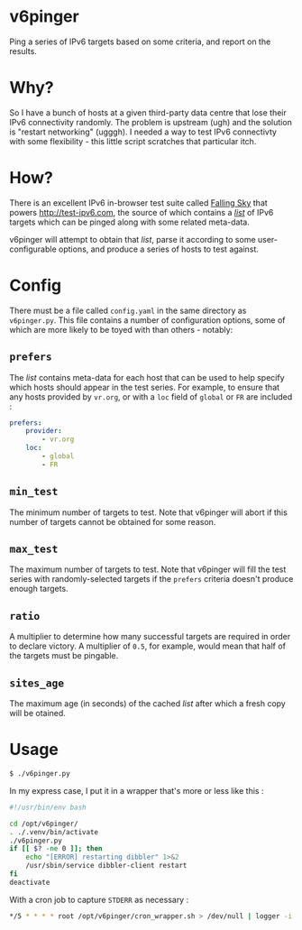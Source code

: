 # v6pinger
Ping a series of IPv6 targets based on some criteria, and report on the results.

# Why?
So I have a bunch of hosts at a given third-party data centre that lose their IPv6 connectivity randomly.  The problem is upstream (ugh) and the solution is "restart networking" (ugggh).  I needed a way to test IPv6 connectivty with some flexibility - this little script scratches that particular itch.

# How?
There is an excellent IPv6 in-browser test suite called [Falling Sky](https://github.com/falling-sky) that powers http://test-ipv6.com, the source of which contains a *[list](https://github.com/falling-sky/source/blob/master/sites/sites.yaml)* of IPv6 targets which can be pinged along with some related meta-data.

v6pinger will attempt to obtain that *list*, parse it according to some user-configurable options, and produce a series of hosts to test against.

# Config
There must be a file called `config.yaml` in the same directory as `v6pinger.py`. This file contains a number of configuration options, some of which are more likely to be toyed with than others - notably:

## `prefers`
The *list* contains meta-data for each host that can be used to help specify which hosts should appear in the test series. For example, to ensure that any hosts provided by `vr.org`, or with a `loc` field of `global` or `FR` are included :
```yaml
prefers:
    provider:
        - vr.org
    loc:
        - global
        - FR
```

## `min_test`
The minimum number of targets to test. Note that v6pinger will abort if this number of targets cannot be obtained for some reason.

## `max_test`
The maximum number of targets to test.  Note that v6pinger will fill the test series with randomly-selected targets if the `prefers` criteria doesn't produce enough targets. 

## `ratio`
A multiplier to determine how many successful targets are required in order to declare victory.  A multiplier of `0.5`, for example, would mean that half of the targets must be pingable.

## `sites_age`
The maximum age (in seconds) of the cached *list* after which a fresh copy will be otained.

# Usage
```bash
$ ./v6pinger.py
```

In my express case, I put it in a wrapper that's more or less like this :
```bash
#!/usr/bin/env bash

cd /opt/v6pinger/
. ./.venv/bin/activate
./v6pinger.py
if [[ $? -ne 0 ]]; then
    echo "[ERROR] restarting dibbler" 1>&2
    /usr/sbin/service dibbler-client restart
fi
deactivate
```

With a cron job to capture `STDERR` as necessary :
```bash
*/5 * * * * root /opt/v6pinger/cron_wrapper.sh > /dev/null | logger -i -t v6pinger
```
